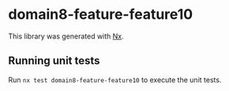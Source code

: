 # domain8-feature-feature10

This library was generated with [Nx](https://nx.dev).

## Running unit tests

Run `nx test domain8-feature-feature10` to execute the unit tests.
